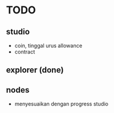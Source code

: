 # TODO

## studio
* coin, tinggal urus allowance
* contract

## explorer (done)

## nodes
* menyesuaikan dengan progress studio 

